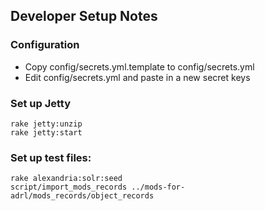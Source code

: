 ## Developer Setup Notes

### Configuration
  * Copy config/secrets.yml.template to config/secrets.yml
  * Edit config/secrets.yml and paste in a new secret keys

### Set up Jetty

```
rake jetty:unzip
rake jetty:start
```

### Set up test files:

```
rake alexandria:solr:seed
script/import_mods_records ../mods-for-adrl/mods_records/object_records
```

